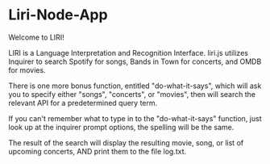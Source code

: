 # Liri-Node-App

Welcome to LIRI!

LIRI is a Language Interpretation and Recognition Interface. liri.js utilizes Inquirer to search Spotify for songs, Bands in Town for concerts, and OMDB for movies.

There is one more bonus function, entitled "do-what-it-says", which will ask you to specify either "songs", "concerts", or "movies", then will search the relevant API for a predetermined query term. 

If you can't remember what to type in to the "do-what-it-says" function, just look up at the inquirer prompt options, the spelling will be the same.

The result of the search will display the resulting movie, song, or list of upcoming concerts, AND print them to the file log.txt.
